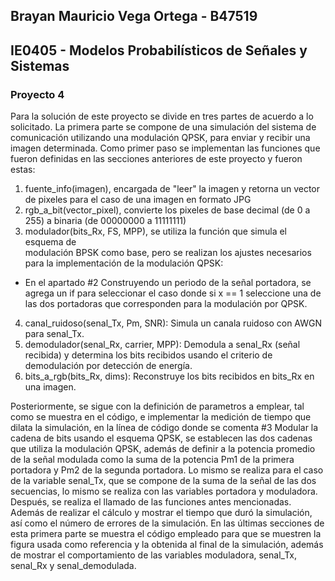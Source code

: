 ## Brayan Mauricio Vega Ortega - B47519
## IE0405 - Modelos Probabilísticos de Señales y Sistemas
### Proyecto 4

Para la solución de este proyecto se divide en tres partes de acuerdo a lo solicitado.
La primera parte se compone de una simulación del sistema de comunicación utilizando una modulación QPSK, para enviar y recibir una imagen determinada. Como primer paso se implementan las funciones que fueron definidas en las secciones anteriores de este proyecto y fueron estas:
 1. fuente_info(imagen), encargada de "leer" la imagen y retorna un vector de pixeles para el caso de una imagen en formato JPG
 2. rgb_a_bit(vector_pixel), convierte los pixeles de base decimal (de 0 a 255) a binaria (de 00000000 a 11111111)
 3. modulador(bits_Rx, FS, MPP), se utiliza la función que simula el esquema de       
    modulación BPSK como base, pero se realizan los ajustes necesarios para la implementación de la modulación QPSK:
   - En el apartado #2 Construyendo un periodo de la señal portadora, se agrega un if para seleccionar el caso donde si x == 1 seleccione una de las dos                    portadoras que corresponden para la modulación por QPSK.
 4. canal_ruidoso(senal_Tx, Pm, SNR): Simula un canala ruidoso con AWGN para senal_Tx.
 5. demodulador(senal_Rx, carrier, MPP): Demodula a senal_Rx (señal recibida) y determina los bits recibidos usando el criterio de demodulación por detección de energía.
 6. bits_a_rgb(bits_Rx, dims): Reconstruye los bits recibidos en bits_Rx en una imagen.
    
Posteriormente, se sigue con la definición de parametros a emplear, tal como se muestra en el código, e implementar la medición de tiempo que dilata la simulación, en la línea de código donde se comenta #3 Modular la cadena de bits usando el esquema QPSK, se establecen las dos cadenas que utiliza la modulación QPSK, además de definir a la potencia promedio de la señal modulada como la suma de la potencia Pm1 de la primera portadora y Pm2 de la segunda portadora. Lo mismo se realiza para el caso de la variable senal_Tx, que se compone de la suma de la señal de las dos secuencias, lo mismo se realiza con las variables portadora y moduladora. Después, se realiza el llamado de las funciones antes mencionadas. Además de realizar el cálculo y mostrar el tiempo que duró la simulación, así como el número de errores de la simulación. En las últimas secciones de esta primera parte se muestra el código empleado para que se muestren la figura usada como referencia y la obtenida al final de la simulación, además de mostrar el comportamiento de las variables moduladora, senal_Tx, senal_Rx y senal_demodulada.


